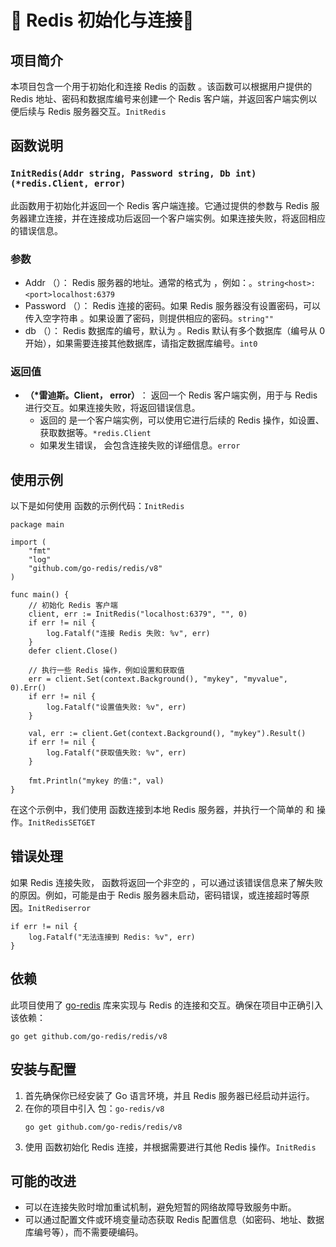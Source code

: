 # 🎉️ Redis 初始化与连接🎉️ 

## 项目简介

本项目包含一个用于初始化和连接 Redis 的函数 。该函数可以根据用户提供的 Redis 地址、密码和数据库编号来创建一个 Redis 客户端，并返回客户端实例以便后续与 Redis 服务器交互。`InitRedis`

## 函数说明

### `InitRedis(Addr string, Password string, Db int) (*redis.Client, error)`

此函数用于初始化并返回一个 Redis 客户端连接。它通过提供的参数与 Redis 服务器建立连接，并在连接成功后返回一个客户端实例。如果连接失败，将返回相应的错误信息。

### 参数

* Addr （）： Redis 服务器的地址。通常的格式为 ，例如：。`string`​`<host>:<port>`​`localhost:6379`
* Password （）： Redis 连接的密码。如果 Redis 服务器没有设置密码，可以传入空字符串 。如果设置了密码，则提供相应的密码。`string`​`""`
* db （）： Redis 数据库的编号，默认为 。Redis 默认有多个数据库（编号从 0 开始），如果需要连接其他数据库，请指定数据库编号。`int`​`0`

### 返回值

* ​**（\*雷迪斯。Client， error）**​： 返回一个 Redis 客户端实例，用于与 Redis 进行交互。如果连接失败，将返回错误信息。
  * 返回的 是一个客户端实例，可以使用它进行后续的 Redis 操作，如设置、获取数据等。`*redis.Client`
  * 如果发生错误， 会包含连接失败的详细信息。`error`

## 使用示例

以下是如何使用  函数的示例代码：`InitRedis`

```
package main

import (
	"fmt"
	"log"
	"github.com/go-redis/redis/v8"
)

func main() {
	// 初始化 Redis 客户端
	client, err := InitRedis("localhost:6379", "", 0)
	if err != nil {
		log.Fatalf("连接 Redis 失败: %v", err)
	}
	defer client.Close()

	// 执行一些 Redis 操作，例如设置和获取值
	err = client.Set(context.Background(), "mykey", "myvalue", 0).Err()
	if err != nil {
		log.Fatalf("设置值失败: %v", err)
	}

	val, err := client.Get(context.Background(), "mykey").Result()
	if err != nil {
		log.Fatalf("获取值失败: %v", err)
	}

	fmt.Println("mykey 的值:", val)
}
```

在这个示例中，我们使用  函数连接到本地 Redis 服务器，并执行一个简单的  和  操作。`InitRedis`​`SET`​`GET`

## 错误处理

如果 Redis 连接失败， 函数将返回一个非空的 ，可以通过该错误信息来了解失败的原因。例如，可能是由于 Redis 服务器未启动，密码错误，或连接超时等原因。`InitRedis`​`error`

```
if err != nil {
	log.Fatalf("无法连接到 Redis: %v", err)
}
```

## 依赖

此项目使用了 [go-redis](https://github.com/go-redis/redis) 库来实现与 Redis 的连接和交互。确保在项目中正确引入该依赖：

```
go get github.com/go-redis/redis/v8
```

## 安装与配置

1. 首先确保你已经安装了 Go 语言环境，并且 Redis 服务器已经启动并运行。
2. 在你的项目中引入  包：`go-redis/v8`
   ```
   go get github.com/go-redis/redis/v8
   ```
3. 使用  函数初始化 Redis 连接，并根据需要进行其他 Redis 操作。`InitRedis`

## 可能的改进

* 可以在连接失败时增加重试机制，避免短暂的网络故障导致服务中断。
* 可以通过配置文件或环境变量动态获取 Redis 配置信息（如密码、地址、数据库编号等），而不需要硬编码。

